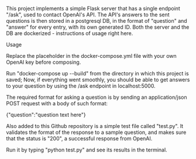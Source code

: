 This project implements a simple Flask server that has a single endpoint "/ask", used to contact OpenAI's API. The API's answers to the sent questions is then stored in a postgresql DB, in the format of "question" and "answer" for every entry, with its own generated ID. Both the server and the DB are dockerized - instructions of usage right here.

Usage

Replace the placeholder in the docker-compose.yml file with your own OpenAI key before composing.

Run "docker-compose up --build" from the directory in which this project is saved; Now, if everything went smoothly, you should be able to get answers to your question by using the /ask endpoint in localhost:5000.

The required format for asking a question is by sending an application/json POST request with a body of such format:

{"question":"question text here"}

Also added to this Github repository is a simple test file called "test.py". It validates the format of the response to a sample question, and makes sure that the status is "200", a successful response from OpenAI.

Run it by typing "python test.py" and see its results in the terminal.